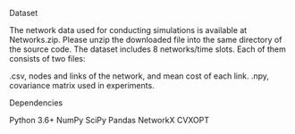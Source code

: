 Dataset

The network data used for conducting simulations is available at Networks.zip. Please unzip the downloaded file into the same directory of the source code. The dataset includes 8 networks/time slots. Each of them consists of two files:

.csv, nodes and links of the network, and mean cost of each link.
.npy, covariance matrix used in experiments.


Dependencies

Python 3.6+
NumPy
SciPy
Pandas
NetworkX
CVXOPT
